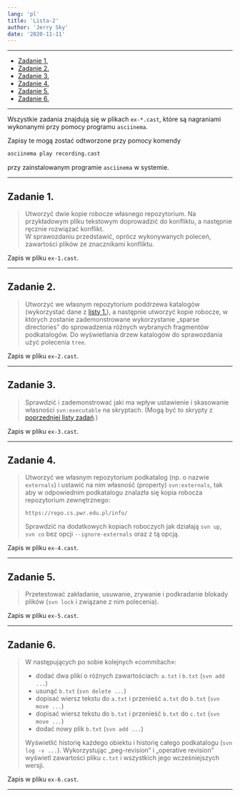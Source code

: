 ```yaml
---
lang: 'pl'
title: 'Lista-2'
author: 'Jerry Sky'
date: '2020-11-11'
---
```


---

- [Zadanie 1.](#zadanie-1)
- [Zadanie 2.](#zadanie-2)
- [Zadanie 3.](#zadanie-3)
- [Zadanie 4.](#zadanie-4)
- [Zadanie 5.](#zadanie-5)
- [Zadanie 6.](#zadanie-6)

---

Wszystkie zadania znajdują się w plikach `ex-*.cast`, które są nagraniami wykonanymi przy pomocy programu `asciinema`.

Zapisy te mogą zostać odtworzone przy pomocy komendy
```bash
asciinema play recording.cast
```
przy zainstalowanym programie `asciinema` w systemie.

---

## Zadanie 1.

> Utworzyć dwie kopie robocze własnego repozytorium. Na przykładowym pliku tekstowym doprowadzić do konfliktu, a następnie ręcznie rozwiązać konflikt.\
W sprawozdaniu przedstawić, oprócz wykonywanych poleceń, zawartości plików ze znacznikami konfliktu.

Zapis w pliku `ex-1.cast`.

---

## Zadanie 2.

> Utworzyć we własnym repozytorium poddrzewa katalogów (wykorzystać dane z [listy 1.](../lista-1/readme.md)), a następnie utworzyć kopie robocze, w których zostanie zademonstrowane wykorzystanie „sparse directories” do sprowadzenia różnych wybranych fragmentów podkatalogów.
Do wyświetlania drzew katalogów do sprawozdania użyć polecenia `tree`.

Zapis w pliku `ex-2.cast`.

---

## Zadanie 3.

> Sprawdzić i zademonstrować jaki ma wpływ ustawienie i skasowanie własności   `svn:executable` na skryptach. (Mogą być to skrypty z [poprzedniej listy zadań](../lista-1/readme.md).)

Zapis w pliku `ex-3.cast`.

---

## Zadanie 4.

> Utworzyć we własnym repozytorium podkatalog (np. o nazwie `externals`) i ustawić na nim własność (property) `svn:externals`, tak aby w odpowiednim podkatalogu znalazła się kopia robocza repozytorium zewnętrznego:
> ```
> https://repo.cs.pwr.edu.pl/info/
> ```
> Sprawdzić na dodatkowych kopiach roboczych jak działają `svn up`, `svn co` bez opcji `--ignore-externals` oraz z tą opcją.

Zapis w pliku `ex-4.cast`.

---

## Zadanie 5.

> Przetestować zakładanie, usuwanie, zrywanie i podkradanie blokady plików (`svn lock` i związane z nim polecenia).

Zapis w pliku `ex-5.cast`.

---

## Zadanie 6.

> W następujących po sobie kolejnych «commitach»:
> - dodać dwa pliki o różnych zawartościach: `a.txt` i `b.txt` (`svn add ...`)
> - usunąć `b.txt` (`svn delete ...`)
> - dopisać wiersz tekstu do `a.txt` i przenieść `a.txt` do `b.txt` (`svn move ...`)
> - dopisać wiersz tekstu do `b.txt` i przenieść `b.txt` do `c.txt` (`svn move ...`)
> - dodać nowy plik `b.txt` (`svn add ...`)
>
> Wyświetlić historię każdego obiektu i historię całego podkatalogu (`svn log -v ...`). Wykorzystując „peg-revision” i „operative revision” wyświetl zawartości pliku `c.txt` i wszystkich jego wcześniejszych wersji.

Zapis w pliku `ex-6.cast`.

---
